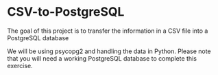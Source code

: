 # CSV-to-PostgreSQL
The goal of this project is to transfer the information in a CSV file into a PostgreSQL database

We will be using psycopg2 and handling the data in Python. Please note that you will need a working PostgreSQL
database to complete this exercise.
